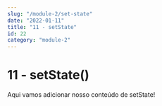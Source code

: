 ```yaml
---
slug: "/module-2/set-state"
date: "2022-01-11"
title: "11 - setState"
id: 22
category: "module-2"
---
```


# 11 - setState()

Aqui vamos adicionar nosso conteúdo de setState!